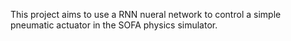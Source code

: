 This project aims to use a RNN nueral network to control a simple pneumatic actuator in the SOFA physics simulator.

